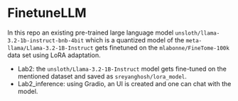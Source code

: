 # FinetuneLLM

In this repo an existing pre-trained large language model `unsloth/llama-3.2-1b-instruct-bnb-4bit` which is a quantized model of the `meta-llama/Llama-3.2-1B-Instruct` gets finetuned on the `mlabonne/FineTome-100k` data set using LoRA adaptation.

* Lab2: the `unsloth/Llama-3.2-1B-Instruct` model gets fine-tuned on the mentioned dataset and saved as `sreyanghosh/lora_model`.
* Lab2_inference: using Gradio, an UI is created and one can chat with the model.
